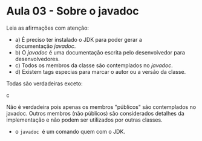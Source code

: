 # Aula 03 - Sobre o javadoc

Leia as afirmações com atenção:

- a) É preciso ter instalado o JDK para poder gerar a documentação *javadoc*.
- b) O *javadoc* é uma documentação escrita pelo desenvolvedor para desenvolvedores.
- c) Todos os membros da classe são contemplados no *javadoc*.
- d) Existem tags especias para marcar o autor ou a versão da classe.

Todas são verdadeiras exceto:

c

Não é verdadeira pois apenas os membros "públicos" são contemplados no javadoc. Outros membros (não públicos) são considerados detalhes da implementação e não podem ser utilizados por outras classes.

- o `javadoc`  é um comando quem com o JDK.